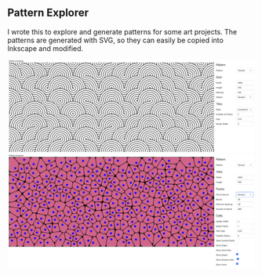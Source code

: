 ## Pattern Explorer

I wrote this to explore and generate patterns for some art projects. The patterns are generated with SVG, so they can easily be copied into Inkscape and modified.

![Truchet Screenshot](/images/screenshot-truchet.png)
![Voronoi Screenshot](/images/screenshot-voronoi.png)
